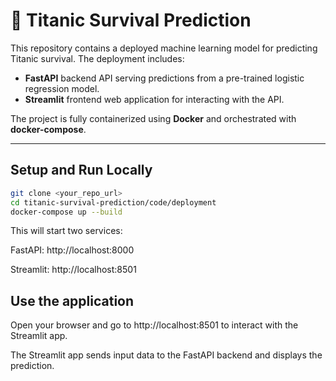 # 🚢 Titanic Survival Prediction

This repository contains a deployed machine learning model for predicting Titanic survival. The deployment includes:  

- **FastAPI** backend API serving predictions from a pre-trained logistic regression model.
- **Streamlit** frontend web application for interacting with the API.

The project is fully containerized using **Docker** and orchestrated with **docker-compose**.



---

## Setup and Run Locally


```bash
git clone <your_repo_url>
cd titanic-survival-prediction/code/deployment
docker-compose up --build
```
This will start two services:

FastAPI: http://localhost:8000

Streamlit: http://localhost:8501

## Use the application

Open your browser and go to http://localhost:8501 to interact with the Streamlit app.

The Streamlit app sends input data to the FastAPI backend and displays the prediction.
